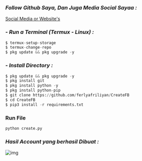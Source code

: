 
### *Follow Github Saya, Dan Juga Media Social Sayaa :*

<a href="https://ferlyafriliyan.vercel.app" target="_blank">Social Media or Website's</a>

### - *Run a Terminal (Termux - Linux) :*
```python
$ termux-setup-storage
$ termux-change-repo
$ pkg update && pkg upgrade -y
```

### - *Install Directory :*
```python
$ pkg update && pkg upgrade -y
$ pkg install git
$ pkg install python -y
$ pkg install python-pip
$ git clone https://github.com/ferlyafriliyan/CreateFB
$ cd CreateFB
$ pip3 install -r requirements.txt
```

### Run File
```python
python create.py
```

### *Hasil Account yang berhasil Dibuat :*
![img](https://raw.githubusercontent.com/ferlyafriliyan/CreateFB/main/assets/Screenshot_20230913_081501_Termux.jpg)
